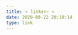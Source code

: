 ```yaml
---
title: ⭐ linker~ ⭐
date: 2020-08-22 20:18:14
type: link
---
```

<!--
 * @Author: Weidows
 * @Date: 2020-08-22 20:18:14
 * @LastEditors: Weidows
 * @LastEditTime: 2020-08-26 09:35:32
 * @FilePath: \Weidows\Website\source\repository\link.md
-->
